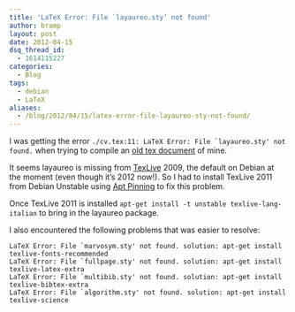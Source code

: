```yaml
---
title: 'LaTeX Error: File `layaureo.sty’ not found'
author: bramp
layout: post
date: 2012-04-15
dsq_thread_id:
  - 1614115227
categories:
  - Blog
tags:
  - debian
  - LaTeX
aliases:
  - /blog/2012/04/15/latex-error-file-layaureo-sty-not-found/
---
```

I was getting the error ``./cv.tex:11: LaTeX Error: File `layaureo.sty' not found.`` when trying to compile an [old tex document][1] of mine.

It seems layaureo is missing from [TexLive][2] 2009, the default on Debian at the moment (even though it&#8217;s 2012 now!). So I had to install TexLive 2011 from Debian Unstable using [Apt Pinning][3] to fix this problem.

Once TexLive 2011 is installed `apt-get install -t unstable texlive-lang-italian` to bring in the layaureo package.

I also encountered the following problems that was easier to resolve:

```
LaTeX Error: File `marvosym.sty' not found. solution: apt-get install texlive-fonts-recommended
LaTeX Error: File `fullpage.sty' not found. solution: apt-get install texlive-latex-extra
LaTeX Error: File `multibib.sty' not found. solution: apt-get install texlive-bibtex-extra
LaTeX Error: File `algorithm.sty' not found. solution: apt-get install texlive-science
```

 [1]: https://github.com/bramp/curriculum-vitae "Curriculum Vitae latex project"
 [2]: http://www.tug.org/texlive/ "TeX Live"
 [3]: http://wiki.debian.org/AptPreferences
 
